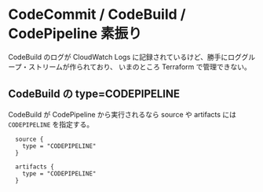 # CodeCommit / CodeBuild / CodePipeline 素振り

CodeBuild のログが CloudWatch Logs に記録されているけど、勝手にロググループ・ストリームが作られており、
いまのところ Terraform で管理できない。

## CodeBuild の type=CODEPIPELINE

CodeBuild が CodePipeline から実行されるなら source や artifacts には `CODEPIPELINE` を指定する。

```
  source {
    type = "CODEPIPELINE"
  }

  artifacts {
    type = "CODEPIPELINE"
  }
```
